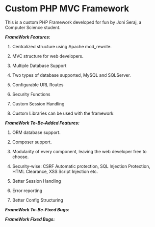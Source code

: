 #  **Custom PHP MVC Framework** #

This is a custom PHP Framework developed for fun by Joni Seraj, a Computer Science student.

***FrameWork Features:***

1. Centralized structure using Apache mod_rewrite.

2. MVC structure for web developers.

3. Multiple Database Support

4. Two types of database supported, MySQL and SQLServer.

5. Configurable URL Routes

6. Security Functions

7. Custom Session Handling

8. Custom Libraries can be used with the framework

***FrameWork To-Be-Added Features:***

1. ORM database support.

2. Composer support.

3. Modularity of every component, leaving the web developer free to choose.

4. Security-wise: CSRF Automatic protection, SQL Injection Protection, HTML Clearance, XSS Script Injection etc.

5. Better Session Handling

6. Error reporting

7. Better Config Structuring 

***FrameWork To-Be-Fixed Bugs:***


***FrameWork Fixed Bugs:***
